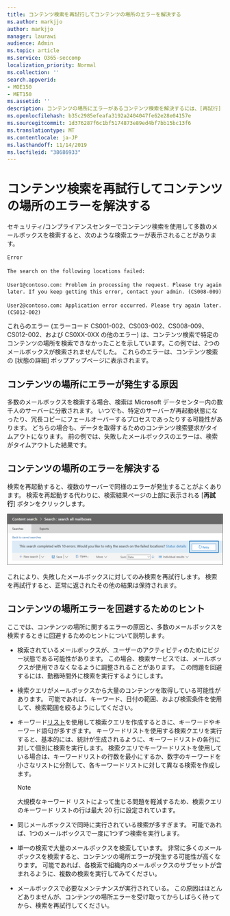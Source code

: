 ```yaml
---
title: コンテンツ検索を再試行してコンテンツの場所のエラーを解決する
ms.author: markjjo
author: markjjo
manager: laurawi
audience: Admin
ms.topic: article
ms.service: O365-seccomp
localization_priority: Normal
ms.collection: ''
search.appverid:
- MOE150
- MET150
ms.assetid: ''
description: コンテンツの場所にエラーがあるコンテンツ検索を解決するには、[再試行] ボタンを使用します。
ms.openlocfilehash: b35c2985efeafa3192a2404047fe62e28e04157e
ms.sourcegitcommit: 1d376287f6c1bf5174873e89ed4bf7bb15bc13f6
ms.translationtype: MT
ms.contentlocale: ja-JP
ms.lasthandoff: 11/14/2019
ms.locfileid: "38686933"
---
```

# <a name="retry-a-content-search-to-resolve-a-content-location-error"></a>コンテンツ検索を再試行してコンテンツの場所のエラーを解決する

セキュリティ/コンプライアンスセンターでコンテンツ検索を使用して多数のメールボックスを検索すると、次のような検索エラーが表示されることがあります。

```text
Error

The search on the following locations failed:

User1@contoso.com: Problem in processing the request. Please try again later. If you keep getting this error, contact your admin. (CS008-009)

User2@contoso.com: Application error occurred. Please try again later. (CS012-002)
```

これらのエラー (エラーコード CS001-002、CS003-002、CS008-009、CS012-002、および CS0XX-0XX の他のエラー) は、コンテンツ検索で特定のコンテンツの場所を検索できなかったことを示しています。この例では、2つのメールボックスが検索されませんでした。 これらのエラーは、コンテンツ検索の [状態の詳細] ポップアップページに表示されます。

## <a name="cause-of-content-location-errors"></a>コンテンツの場所にエラーが発生する原因

多数のメールボックスを検索する場合、検索は Microsoft データセンター内の数千人のサーバーに分散されます。 いつでも、特定のサーバーが再起動状態になったり、冗長コピーにフェールオーバーするプロセスであったりする可能性があります。 どちらの場合も、データを取得するためのコンテンツ検索要求がタイムアウトになります。 前の例では、失敗したメールボックスのエラーは、検索がタイムアウトした結果です。

## <a name="resolving-content-location-errors"></a>コンテンツの場所のエラーを解決する

検索を再起動すると、複数のサーバーで同様のエラーが発生することがよくあります。 検索を再起動する代わりに、検索結果ページの上部に表示される [**再試行**] ボタンをクリックします。

![[再試行] ボタンをクリックしてコンテンツの場所のエラーを解決する](media/retrycontentsearch3.png)

これにより、失敗したメールボックスに対してのみ検索を再試行します。 検索を再試行すると、正常に返されたその他の結果は保持されます。

## <a name="tips-to-avoid-content-location-errors"></a>コンテンツの場所エラーを回避するためのヒント

ここでは、コンテンツの場所に関するエラーの原因と、多数のメールボックスを検索するときに回避するためのヒントについて説明します。

- 検索されているメールボックスが、ユーザーのアクティビティのためにビジー状態である可能性があります。 この場合、検索サービスでは、メールボックスが使用できなくなるように調整されることがあります。 この問題を回避するには、勤務時間外に検索を実行するようにします。

- 検索クエリがメールボックスから大量のコンテンツを取得している可能性があります。 可能であれば、キーワード、日付の範囲、および検索条件を使用して、検索範囲を絞るようにしてください。

- キーワード[リスト](view-keyword-statistics-for-content-search.md#get-keyword-statistics-for-content-searches)を使用して検索クエリを作成するときに、キーワードやキーワード語句が多すぎます。 キーワードリストを使用する検索クエリを実行すると、基本的には、統計が生成されるように、キーワードリストの各行に対して個別に検索を実行します。 検索クエリでキーワードリストを使用している場合は、キーワードリストの行数を最小にするか、数字のキーワードを小さなリストに分割して、各キーワードリストに対して異なる検索を作成します。

  > [!NOTE]
  > 大規模なキーワード リストによって生じる問題を軽減するため、検索クエリのキーワード リストの行は最大 20 行に設定されています。

- 同じメールボックスで同時に実行されている検索が多すぎます。 可能であれば、1つのメールボックスで一度に1つずつ検索を実行します。

- 単一の検索で大量のメールボックスを検索しています。 非常に多くのメールボックスを検索すると、コンテンツの場所エラーが発生する可能性が高くなります。 可能であれば、各検索で組織内のメールボックスのサブセットが含まれるように、複数の検索を実行してみてください。

- メールボックスで必要なメンテナンスが実行されている。 この原因はほとんどありませんが、コンテンツの場所エラーを受け取ってからしばらく待ってから、検索を再試行してください。
